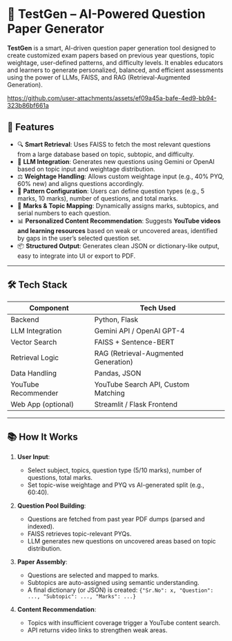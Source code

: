 # 📄 TestGen – AI-Powered Question Paper Generator

**TestGen** is a smart, AI-driven question paper generation tool designed to create customized exam papers based on previous year questions, topic weightage, user-defined patterns, and difficulty levels. It enables educators and learners to generate personalized, balanced, and efficient assessments using the power of LLMs, FAISS, and RAG (Retrieval-Augmented Generation).



https://github.com/user-attachments/assets/ef09a45a-bafe-4ed9-bb94-323b86bf661a


## 🚀 Features

- 🔍 **Smart Retrieval**: Uses FAISS to fetch the most relevant questions from a large database based on topic, subtopic, and difficulty.
- 🧠 **LLM Integration**: Generates new questions using Gemini or OpenAI based on topic input and weightage distribution.
- ⚖️ **Weightage Handling**: Allows custom weightage input (e.g., 40% PYQ, 60% new) and aligns questions accordingly.
- 🧾 **Pattern Configuration**: Users can define question types (e.g., 5 marks, 10 marks), number of questions, and total marks.
- 🧮 **Marks & Topic Mapping**: Dynamically assigns marks, subtopics, and serial numbers to each question.
- 📊 **Personalized Content Recommendation**: Suggests **YouTube videos and learning resources** based on weak or uncovered areas, identified by gaps in the user’s selected question set.
- 📦 **Structured Output**: Generates clean JSON or dictionary-like output, easy to integrate into UI or export to PDF.

---

## 🛠️ Tech Stack

| Component           | Tech Used                           |
|---------------------|--------------------------------------|
| Backend             | Python, Flask                        |
| LLM Integration     | Gemini API / OpenAI GPT-4            |
| Vector Search       | FAISS + Sentence-BERT                |
| Retrieval Logic     | RAG (Retrieval-Augmented Generation) |
| Data Handling       | Pandas, JSON                         |
| YouTube Recommender | YouTube Search API, Custom Matching |
| Web App (optional)  | Streamlit / Flask Frontend           |

---

## 📚 How It Works

1. **User Input**:
   - Select subject, topics, question type (5/10 marks), number of questions, total marks.
   - Set topic-wise weightage and PYQ vs AI-generated split (e.g., 60:40).

2. **Question Pool Building**:
   - Questions are fetched from past year PDF dumps (parsed and indexed).
   - FAISS retrieves topic-relevant PYQs.
   - LLM generates new questions on uncovered areas based on topic distribution.

3. **Paper Assembly**:
   - Questions are selected and mapped to marks.
   - Subtopics are auto-assigned using semantic understanding.
   - A final dictionary (or JSON) is created: `{"Sr.No": x, "Question": ..., "Subtopic": ..., "Marks": ...}`

4. **Content Recommendation**:
   - Topics with insufficient coverage trigger a YouTube content search.
   - API returns video links to strengthen weak areas.


